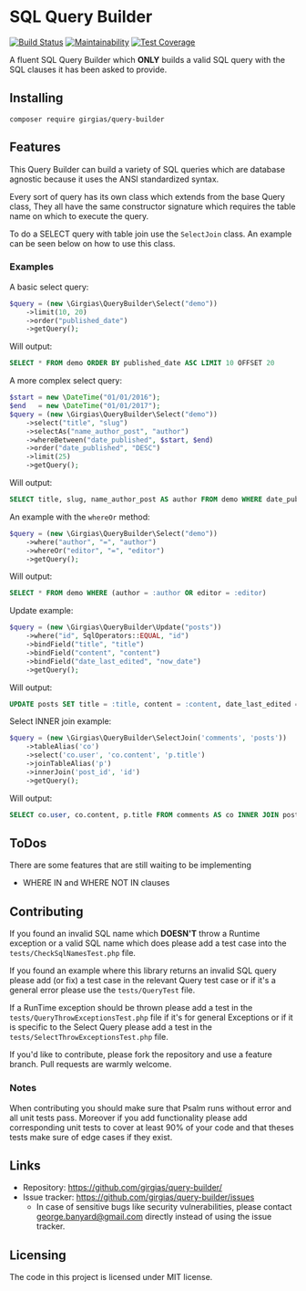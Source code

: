 # SQL Query Builder
[![Build Status](https://travis-ci.org/Girgias/query-builder.svg?branch=master)](https://travis-ci.org/Girgias/query-builder)
[![Maintainability](https://api.codeclimate.com/v1/badges/e804486b68df4080cead/maintainability)](https://codeclimate.com/github/Girgias/query-builder/maintainability)
[![Test Coverage](https://api.codeclimate.com/v1/badges/e804486b68df4080cead/test_coverage)](https://codeclimate.com/github/Girgias/query-builder/test_coverage)

A fluent SQL Query Builder which **ONLY** builds a valid SQL query with the SQL 
clauses it has been asked to provide.

## Installing

```shell
composer require girgias/query-builder
```

## Features

This Query Builder can build a variety of SQL queries which are database agnostic
because it uses the ANSI standardized syntax.

Every sort of query has its own class which extends from the base Query class,
They all have the same constructor signature which requires the table name 
on which to execute the query.

To do a SELECT query with table join use the ``SelectJoin`` class.
An example can be seen below on how to use this class.

### Examples
A basic select query:
```php
$query = (new \Girgias\QueryBuilder\Select("demo"))
    ->limit(10, 20)
    ->order("published_date")
    ->getQuery();
```
Will output:
```sql
SELECT * FROM demo ORDER BY published_date ASC LIMIT 10 OFFSET 20
```

A more complex select query:
```php
$start = new \DateTime("01/01/2016");
$end   = new \DateTime("01/01/2017");
$query = (new \Girgias\QueryBuilder\Select("demo"))
    ->select("title", "slug")
    ->selectAs("name_author_post", "author")
    ->whereBetween("date_published", $start, $end)
    ->order("date_published", "DESC")
    ->limit(25)
    ->getQuery();
```

Will output:
```sql
SELECT title, slug, name_author_post AS author FROM demo WHERE date_published BETWEEN '2016-01-01 00:00:00' AND '2017-01-01 00:00:00' ORDER BY date_published DESC LIMIT 25
```

An example with the ``whereOr`` method:
```php
$query = (new \Girgias\QueryBuilder\Select("demo"))
    ->where("author", "=", "author")
    ->whereOr("editor", "=", "editor")
    ->getQuery();
```

Will output:
```sql
SELECT * FROM demo WHERE (author = :author OR editor = :editor)
```

Update example:
```php
$query = (new \Girgias\QueryBuilder\Update("posts"))
    ->where("id", SqlOperators::EQUAL, "id")
    ->bindField("title", "title")
    ->bindField("content", "content")
    ->bindField("date_last_edited", "now_date")
    ->getQuery();
```
Will output:
```sql
UPDATE posts SET title = :title, content = :content, date_last_edited = :now_date WHERE id = :id
```

Select INNER join example:
```php
$query = (new \Girgias\QueryBuilder\SelectJoin('comments', 'posts'))
    ->tableAlias('co')
    ->select('co.user', 'co.content', 'p.title')
    ->joinTableAlias('p')
    ->innerJoin('post_id', 'id')
    ->getQuery();
```
Will output:
```sql
SELECT co.user, co.content, p.title FROM comments AS co INNER JOIN posts AS p ON comments.post_id = posts.id
```

## ToDos

There are some features that are still waiting to be implementing

* WHERE IN and WHERE NOT IN clauses

## Contributing

If you found an invalid SQL name which **DOESN'T** throw a Runtime exception
or a valid SQL name which does please add a test case into the 
``tests/CheckSqlNamesTest.php`` file.

If you found an example where this library returns an invalid SQL query
please add (or fix) a test case in the relevant Query test case or if it's
a general error please use the ``tests/QueryTest`` file.

If a RunTime exception should be thrown please add a test in the 
``tests/QueryThrowExceptionsTest.php`` file if it's for general Exceptions
or if it is specific to the Select Query please add a test in the
``tests/SelectThrowExceptionsTest.php`` file.

If you'd like to contribute, please fork the repository and use a feature
branch. Pull requests are warmly welcome.

### Notes
When contributing you should make sure that Psalm runs without error
and all unit tests pass.
Moreover if you add functionality please add corresponding unit tests to cover
at least 90% of your code and that theses tests make sure of edge cases if they exist.

## Links

- Repository: https://github.com/girgias/query-builder/
- Issue tracker: https://github.com/girgias/query-builder/issues
  - In case of sensitive bugs like security vulnerabilities, please contact
    george.banyard@gmail.com directly instead of using the issue tracker.


## Licensing

The code in this project is licensed under MIT license.
